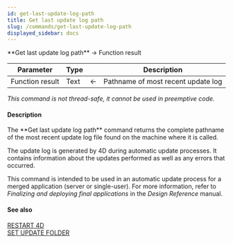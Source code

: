 ```yaml
---
id: get-last-update-log-path
title: Get last update log path
slug: /commands/get-last-update-log-path
displayed_sidebar: docs
---
```


<!--REF #_command_.Get last update log path.Syntax-->**Get last update log path** -> Function result<!-- END REF-->
<!--REF #_command_.Get last update log path.Params-->
| Parameter | Type |  | Description |
| --- | --- | --- | --- |
| Function result | Text | &#8592; | Pathname of most recent update log |

<!-- END REF-->

*This command is not thread-safe, it cannot be used in preemptive code.*


#### Description 

<!--REF #_command_.Get last update log path.Summary-->The **Get last update log path** command returns the complete pathname of the most recent update log file found on the machine where it is called.<!-- END REF-->

The update log is generated by 4D during automatic update processes. It contains information about the updates performed as well as any errors that occurred. 

This command is intended to be used in an automatic update process for a merged application (server or single-user). For more information, refer to *Finalizing and deploying final applications* in the *Design Reference* manual.

#### See also 

[RESTART 4D](restart-4d.md)  
[SET UPDATE FOLDER](set-update-folder.md)  